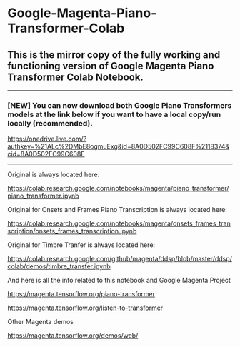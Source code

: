 # Google-Magenta-Piano-Transformer-Colab
## This is the mirror copy of the fully working and functioning version of Google Magenta Piano Transformer Colab Notebook.

***

### [NEW] You can now download both Google Piano Transformers models at the link below if you want to have a local copy/run locally (recommended).
https://onedrive.live.com/?authkey=%21ALc%2DMbE8ogmuExg&id=8A0D502FC99C608F%2118374&cid=8A0D502FC99C608F

***

Original is always located here:

https://colab.research.google.com/notebooks/magenta/piano_transformer/piano_transformer.ipynb

Original for Onsets and Frames Piano Transcription is always located here:

https://colab.research.google.com/notebooks/magenta/onsets_frames_transcription/onsets_frames_transcription.ipynb

Original for Timbre Tranfer is always located here:

https://colab.research.google.com/github/magenta/ddsp/blob/master/ddsp/colab/demos/timbre_transfer.ipynb

And here is all the info related to this notebook and Google Magenta Project

https://magenta.tensorflow.org/piano-transformer

https://magenta.tensorflow.org/listen-to-transformer

Other Magenta demos

https://magenta.tensorflow.org/demos/web/
